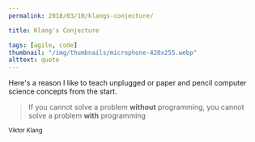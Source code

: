 ```yaml
---
permalink: 2018/03/10/klangs-conjecture/

title: Klang's Conjecture

tags: [agile, code]
thumbnail: "/img/thumbnails/microphone-420x255.webp"
alttext: quote
---
```


Here's a reason I like to teach unplugged or paper and pencil computer science concepts from the start.

<blockquote>
If you cannot solve a problem <strong>without</strong> programming,
you cannot solve a problem <strong>with</strong> programming</blockquote>
<small>Viktor Klang</small>
